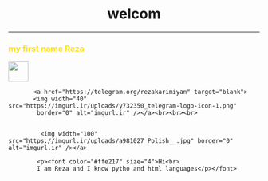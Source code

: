 <h1 align="center">welcom</h1><hr>
           <h3><font color="#ffe217">my first name Reza</h3></font>
           <a href="https://instagram.com/rezakarimiyan7" target="blank">
           <img width="40" src="https://raw.githubusercontent.com/rahuldkjain/github-profile-readme-generator/master/src/images/icons/Social/instagram.svg"/></a>
       
           <a href="https://telegram.org/rezakarimiyan" target="blank">
           <img width="40" src="https://imgurl.ir/uploads/y732350_telegram-logo-icon-1.png" 
            border="0" alt="imgurl.ir" /></a><br><br><br>

             
             <img width="100" src="https://imgurl.ir/uploads/a981027_Polish__.jpg" border="0" alt="imgurl.ir" /></a>
        
            <p><font color="#ffe217" size="4">Hi<br>
            I am Reza and I know pytho and html languages</p></font>

            
